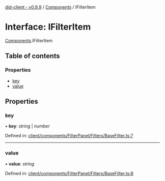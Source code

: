 [did-client - v0.9.9](../README.md) / [Components](../modules/components.md) / IFilterItem

# Interface: IFilterItem

[Components](../modules/components.md).IFilterItem

## Table of contents

### Properties

- [key](components.ifilteritem.md#key)
- [value](components.ifilteritem.md#value)

## Properties

### key

• **key**: *string* \| *number*

Defined in: [client/components/FilterPanel/Filters/BaseFilter.ts:7](https://github.com/Puzzlepart/did/blob/dev/client/components/FilterPanel/Filters/BaseFilter.ts#L7)

___

### value

• **value**: *string*

Defined in: [client/components/FilterPanel/Filters/BaseFilter.ts:8](https://github.com/Puzzlepart/did/blob/dev/client/components/FilterPanel/Filters/BaseFilter.ts#L8)
